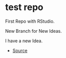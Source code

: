 # test repo

First Repo with RStudio.

New Branch for New Ideas.

I have a new Idea.

* [Source](https://github.com/uo-ec510-2020-spring/lectures)